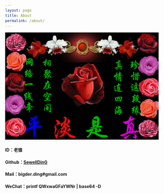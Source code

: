 ```yaml
---
layout: page
title: About
permalink: /about/
---
```


![about](/assets/images/about.gif)

#### **ID：老锥**

#### **Github：[SewellDinG](https://github.com/SewellDinG)**

#### **Mail：bigder.ding#gmail.com**

#### **WeChat：printf QWxwaGFaYWNr | base64 -D**

